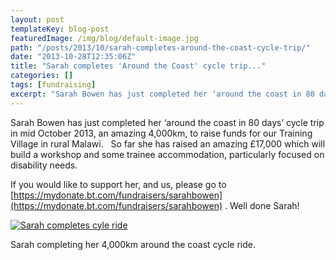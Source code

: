 ```yaml
---
layout: post
templateKey: blog-post
featuredImage: /img/blog/default-image.jpg
path: "/posts/2013/10/sarah-completes-around-the-coast-cycle-trip/"
date: "2013-10-28T12:35:06Z"
title: "Sarah completes 'Around the Coast' cycle trip..."
categories: []
tags: [fundraising]
excerpt: "Sarah Bowen has just completed her ‘around the coast in 80 days’ cycle trip in mid October 2013, an..."
---
```


Sarah Bowen has just completed her ‘around the coast in 80 days’ cycle trip in mid October 2013, an amazing 4,000km, to raise funds for our Training Village in rural Malawi.   So far she has raised an amazing £17,000 which will build a workshop and some trainee accommodation, particularly focused on disability needs.

If you would like to support her, and us, please go to [https://mydonate.bt.com/fundraisers/sarahbowen](https://mydonate.bt.com/fundraisers/sarahbowen) . Well done Sarah!

[![Sarah completes cyle ride](https://www.africanvision.org.uk/africa-vision-news/wp-content/uploads/2013/10/735-300x225.jpg)](https://www.africanvision.org.uk/africa-vision-news/wp-content/uploads/2013/10/735.jpg)

Sarah completing her 4,000km around the coast cycle ride.